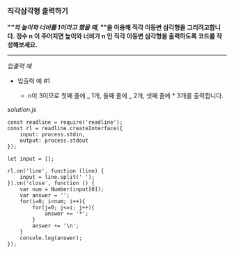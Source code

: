 ### 직각삼각형 출력하기

**"_"의 높이와 너비를 1이라고 했을 때, "_"을 이용해 직각 이등변 삼각형을 그리려고합니다. 정수 n 이 주어지면 높이와 너비가 n 인 직각 이등변 삼각형을 출력하도록 코드를 작성해보세요.**

---

_입출력 예_

- 입출력 예 #1

  - n이 3이므로 첫째 줄에 _ 1개, 둘째 줄에 _ 2개, 셋째 줄에 \* 3개를 출력합니다.

_solution.js_

```
const readline = require('readline');
const rl = readline.createInterface({
    input: process.stdin,
    output: process.stdout
});

let input = [];

rl.on('line', function (line) {
    input = line.split(' ');
}).on('close', function () {
    var num = Number(input[0]);
    var answer = '';
    for(i=0; i<num; i++){
        for(j=0; j<=i; j++){
            answer += '*';
        }
        answer += '\n';
    }
    console.log(answer);
});
```
